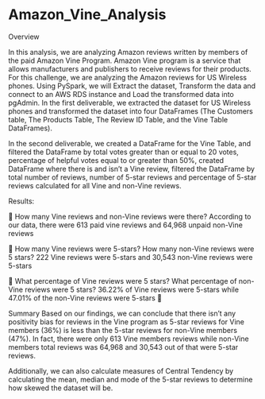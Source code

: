# Amazon_Vine_Analysis
Overview

In this analysis, we are analyzing Amazon reviews written by members of the paid Amazon Vine Program. Amazon Vine program is a service that allows manufacturers and publishers to receive reviews for their products. 
For this challenge, we are analyzing the Amazon reviews for US Wireless phones. Using PySpark, we will Extract the dataset, Transform the data and connect to an AWS RDS instance and Load the transformed data into pgAdmin. 
In the first deliverable, we extracted the dataset for US Wireless phones and transformed the dataset into four DataFrames (The Customers table, The Products Table, The Review ID Table, and the Vine Table DataFrames).

In the second deliverable, we created a DataFrame for the Vine Table, and filtered the DataFrame by total votes greater than or equal to 20 votes, percentage of helpful votes equal to or greater than 50%, created DataFrame where there is and isn’t a Vine review, filtered the DataFrame by total number of reviews, number of 5-star reviews and percentage of 5-star reviews calculated for all Vine and non-Vine reviews. 

Results: 

	How many Vine reviews and non-Vine reviews were there? According to our data, there were 613 paid vine reviews and 64,968 unpaid non-Vine reviews
 
 

	How many Vine reviews were 5-stars? How many non-Vine reviews were 5 stars? 222 Vine reviews were 5-stars and 30,543 non-Vine reviews were 5-stars
 
 

	What percentage of Vine reviews were 5 stars? What percentage of non-Vine reviews were 5 stars? 36.22% of Vine reviews were 5-stars while 47.01% of the non-Vine reviews were 5-stars
	
 
 


Summary
Based on our findings, we can conclude that there isn’t any positivity bias for reviews in the Vine program as 5-star reviews for Vine members (36%) is less than the 5-star reviews for non-Vine members (47%). In fact, there were only 613 Vine members reviews while non-Vine members total reviews was 64,968 and 30,543 out of that were 5-star reviews. 

Additionally, we can also calculate measures of Central Tendency by calculating the mean, median and mode of the 5-star reviews to determine how skewed the dataset will be. 

